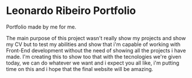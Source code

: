 # Leonardo Ribeiro Portfolio
Portfolio made by me for me.

The main purpose of this project wasn't really show my projects and show my CV but to test my abilities and show that i'm capable of working with Front-End development without the need of showing all the projects i have made. I'm creating this to show too that with the tecnologies we're given today, we can do whatever we want and i expect you all like, i'm putting time on this and i hope that the final website will be amazing. 
